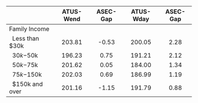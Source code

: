 
|                      |    ATUS-Wend |     ASEC-Gap |    ATUS-Wday |     ASEC-Gap |
| -------------------- | :----------: | :----------: | :----------: | :----------: |
| Family Income        |              |              |              |              |
| &nbsp;&nbsp;Less than $30k |       203.81 |        -0.53 |       200.05 |         2.28 |
| &nbsp;&nbsp;$30k-$50k |       196.23 |         0.75 |       191.21 |         2.12 |
| &nbsp;&nbsp;$50k-$75k |       201.62 |         0.05 |       184.00 |         1.34 |
| &nbsp;&nbsp;$75k-$150k |       202.03 |         0.69 |       186.99 |         1.19 |
| &nbsp;&nbsp;$150k and over |       201.16 |        -1.15 |       191.79 |         0.88 |


